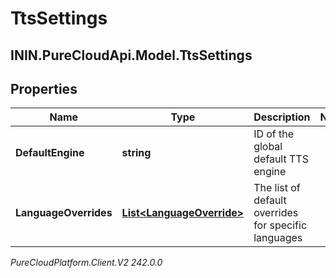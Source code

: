 # TtsSettings

## ININ.PureCloudApi.Model.TtsSettings

## Properties

|Name | Type | Description | Notes|
|------------ | ------------- | ------------- | -------------|
| **DefaultEngine** | **string** | ID of the global default TTS engine | |
| **LanguageOverrides** | [**List&lt;LanguageOverride&gt;**](LanguageOverride) | The list of default overrides for specific languages | |



_PureCloudPlatform.Client.V2 242.0.0_

